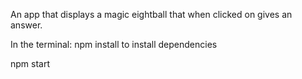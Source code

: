 An app that displays a magic eightball that when clicked on gives an answer.

In the terminal:
npm install to install dependencies

npm start
